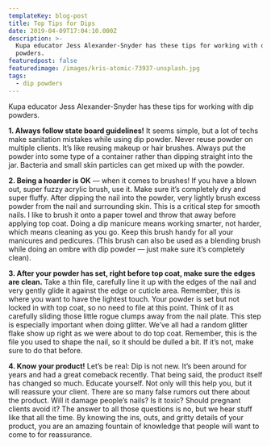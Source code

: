 ```yaml
---
templateKey: blog-post
title: Top Tips for Dips
date: 2019-04-09T17:04:10.000Z
description: >-
  Kupa educator Jess Alexander-Snyder has these tips for working with dip
  powders.
featuredpost: false
featuredimage: /images/kris-atomic-73937-unsplash.jpg
tags:
  - dip powders
---
```

Kupa educator Jess Alexander-Snyder has these tips for working with dip powders.

**1. Always follow state board guidelines!** It seems simple, but a lot of techs make sanitation mistakes while using dip powder. Never reuse powder on multiple clients. It’s like reusing makeup or hair brushes. Always put the powder into some type of a container rather than dipping straight into the jar. Bacteria and small skin particles can get mixed up with the powder.

**2. Being a hoarder is OK** — when it comes to brushes! If you have a blown out, super fuzzy acrylic brush, use it. Make sure it’s completely dry and super fluffy. After dipping the nail into the powder, very lightly brush excess powder from the nail and surrounding skin. This is a critical step for smooth nails. I like to brush it onto a paper towel and throw that away before applying top coat. Doing a dip manicure means working smarter, not harder, which means cleaning as you go. Keep this brush handy for all your manicures and pedicures. (This brush can also be used as a blending brush while doing an ombre with dip powder — just make sure it’s completely clean).

**3. After your powder has set, right before top coat, make sure the edges are clean.** Take a thin file, carefully line it up with the edges of the nail and very gently glide it against the edge or cuticle area. Remember, this is where you want to have the lightest touch. Your powder is set but not locked in with top coat, so no need to file at this point. Think of it as carefully sliding those little rogue clumps away from the nail plate. This step is especially important when doing glitter. We’ve all had a random glitter flake show up right as we were about to do top coat. Remember, this is the file you used to shape the nail, so it should be dulled a bit. If it’s not, make sure to do that before.

**4. Know your product!** Let’s be real: Dip is not new. It’s been around for years and had a great comeback recently. That being said, the product itself has changed so much. Educate yourself. Not only will this help you, but it will reassure your client. There are so many false rumors out there about the product. Will it damage people’s nails? Is it toxic? Should pregnant clients avoid it? The answer to all those questions is no, but we hear stuff like that all the time. By knowing the ins, outs, and gritty details of your product, you are an amazing fountain of knowledge that people will want to come to for reassurance.
